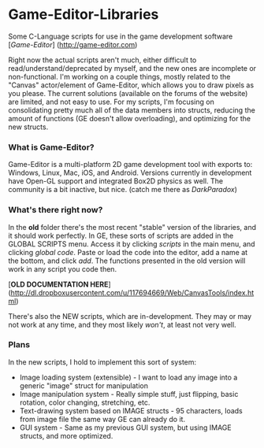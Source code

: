 Game-Editor-Libraries
=====================

Some C-Language scripts for use in the game development software [*Game-Editor*] (http://game-editor.com)

Right now the actual scripts aren't much, either difficult to read/understand/deprecated by myself, and the new ones are incomplete or non-functional. I'm working on a couple things, mostly related to the "Canvas" actor/element of Game-Editor, which allows you to draw pixels as you please. The current solutions (available on the forums of the website) are limited, and not easy to use. For my scripts, I'm focusing on consolidating pretty much all of the data members into structs, reducing the amount of functions (GE doesn't allow overloading), and optimizing for the new structs.

### What is Game-Editor?
Game-Editor is a multi-platform 2D game development tool with exports to: Windows, Linux, Mac, iOS, and Android. Versions currently in development have Open-GL support and integrated Box2D physics as well. The community is a bit inactive, but nice. (catch me there as _DarkParadox_)

### What's there right now?
In the __old__ folder there's the most recent "stable" version of the libraries, and it should work perfectly. In GE, these sorts of scripts are added in the GLOBAL SCRIPTS menu. Access it by clicking _scripts_ in the main menu, and clicking _global code_. Paste or load the code into the editor, add a name at the bottom, and click _add_. The functions presented in the old version will work in any script you code then.

[__OLD DOCUMENTATION HERE__] (http://dl.dropboxusercontent.com/u/117694669/Web/CanvasTools/index.html)

There's also the NEW scripts, which are in-development. They may or may not work at any time, and they most likely _won't_, at least not very well.

### Plans
In the new scripts, I hold to implement this sort of system:
-  Image loading system (extensible) - I want to load any image into a generic "image" struct for manipulation
-  Image manipulation system - Really simple stuff, just flipping, basic rotation, color changing, stretching, etc.
-  Text-drawing system based on IMAGE structs - 95 characters, loads from image file the same way GE can already do it.
-  GUI system - Same as my previous GUI system, but using IMAGE structs, and more optimized.
